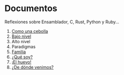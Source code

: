 
# Documentos

Reflexiones sobre Ensamblador, C, Rust, Python y Ruby...

1. [Como una cebolla](01-cebolla.md)
2. [Bajo nivel](02-bajo_nivel.md)
3. Alto nivel
4. Paradigmas
5. [Familia](05-familia.md)
6. [¿Qué soy?](06-que_soy.md)
7. [¡El huevo!](07-el_huevo.md)
8. [¿De dónde venimos?](08-de_donde_venimos.md)
